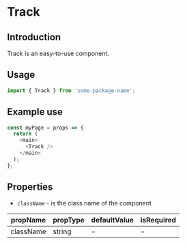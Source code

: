 # Track

<!-- STORY -->

## Introduction

Track is an easy-to-use component.

## Usage

```javascript
import { Track } from 'some-package-name';
```

## Example use

```javascript
const myPage = props => {
  return (
    <main>
      <Track />
    </main>
  );
};
```

## Properties

- `className` - is the class name of the component

| propName  | propType | defaultValue | isRequired |
| --------- | -------- | ------------ | ---------- |
| className | string   | -            | -          |
